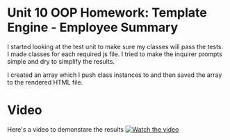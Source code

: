 # Unit 10 OOP Homework: Template Engine - Employee Summary

I started looking at the test unit to make sure my classes will pass the tests.
I made classes for each required js file.
I tried to make the inquirer prompts simple and dry to simplify the results.

I created an array which I push class instances to and then saved the array to the rendered
HTML file.

# Video

Here's a video to demonstare the results
[![Watch the video](https://cdn.imgbin.com/18/13/19/imgbin-video-icon-video-icon-black-video-logo-0vnwhjDRymF2uHmK4yKjvin2n.jpg)](hw2.mp4)